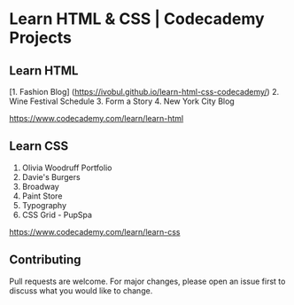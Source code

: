 # Learn HTML & CSS | Codecademy Projects

## Learn HTML
[1. Fashion Blog] (https://ivobul.github.io/learn-html-css-codecademy/)
2. Wine Festival Schedule
3. Form a Story
4. New York City Blog

<https://www.codecademy.com/learn/learn-html>

## Learn CSS
1. Olivia Woodruff Portfolio
2. Davie's Burgers
3. Broadway
4. Paint Store
5. Typography
6. CSS Grid - PupSpa

<https://www.codecademy.com/learn/learn-css>


## Contributing
Pull requests are welcome. For major changes, please open an issue first to discuss what you would like to change.
